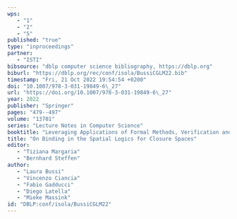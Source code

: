 ```yaml
---
wps: 
   - "1"
   - "2"
   - "5"
published: "true"
type: "inproceedings"
partner: 
   - "ISTI"
bibsource: "dblp computer science bibliography, https://dblp.org"
biburl: "https://dblp.org/rec/conf/isola/BussiCGLM22.bib"
timestamp: "Fri, 21 Oct 2022 19:54:54 +0200"
doi: "10.1007/978-3-031-19849-6\_27"
url: "https://doi.org/10.1007/978-3-031-19849-6\_27"
year: 2022
publisher: "Springer"
pages: "479--497"
volume: "13701"
series: "Lecture Notes in Computer Science"
booktitle: "Leveraging Applications of Formal Methods, Verification and Validation. Verification Principles - 11th International Symposium, ISoLA 2022, Rhodes, Greece, October 22-30, 2022, Proceedings, Part {I}"
title: "On Binding in the Spatial Logics for Closure Spaces"
editor: 
   - "Tiziana Margaria"
   - "Bernhard Steffen"
author: 
   - "Laura Bussi"
   - "Vincenzo Ciancia"
   - "Fabio Gadducci"
   - "Diego Latella"
   - "Mieke Massink"
id: "DBLP:conf/isola/BussiCGLM22"
---
```

